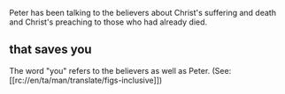 Peter has been talking to the believers about Christ's suffering and death and Christ's preaching to those who had already died.

## that saves you ##

The word "you" refers to the believers as well as Peter. (See: [[rc://en/ta/man/translate/figs-inclusive]])